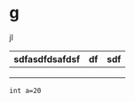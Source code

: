# g

jl

| sdfasdfdsafdsf | df   | sdf  |
| -------------- | ---- | ---- |
|                |      |      |
|                |      |      |
|                |      |      |



```
int a=20

```

